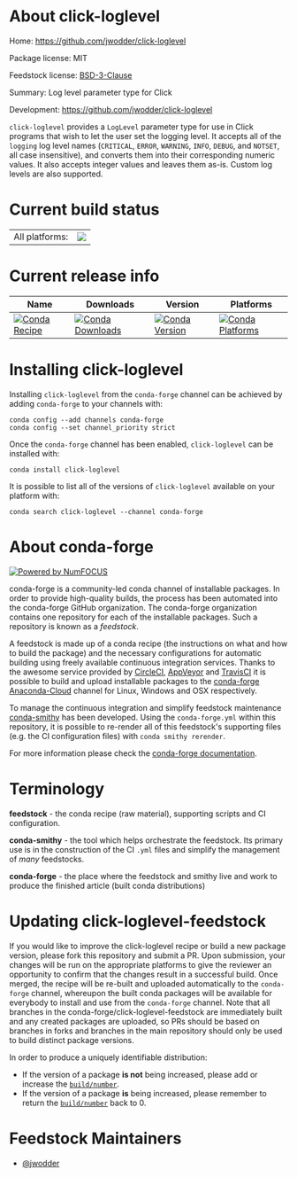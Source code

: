 About click-loglevel
====================

Home: https://github.com/jwodder/click-loglevel

Package license: MIT

Feedstock license: [BSD-3-Clause](https://github.com/conda-forge/click-loglevel-feedstock/blob/master/LICENSE.txt)

Summary: Log level parameter type for Click

Development: https://github.com/jwodder/click-loglevel

`click-loglevel` provides a `LogLevel` parameter type for use in Click
programs that wish to let the user set the logging level.  It accepts all
of the `logging` log level names (`CRITICAL`, `ERROR`, `WARNING`, `INFO`,
`DEBUG`, and `NOTSET`, all case insensitive), and converts them into their
corresponding numeric values.  It also accepts integer values and leaves
them as-is.  Custom log levels are also supported.


Current build status
====================


<table><tr><td>All platforms:</td>
    <td>
      <a href="https://dev.azure.com/conda-forge/feedstock-builds/_build/latest?definitionId=12586&branchName=master">
        <img src="https://dev.azure.com/conda-forge/feedstock-builds/_apis/build/status/click-loglevel-feedstock?branchName=master">
      </a>
    </td>
  </tr>
</table>

Current release info
====================

| Name | Downloads | Version | Platforms |
| --- | --- | --- | --- |
| [![Conda Recipe](https://img.shields.io/badge/recipe-click--loglevel-green.svg)](https://anaconda.org/conda-forge/click-loglevel) | [![Conda Downloads](https://img.shields.io/conda/dn/conda-forge/click-loglevel.svg)](https://anaconda.org/conda-forge/click-loglevel) | [![Conda Version](https://img.shields.io/conda/vn/conda-forge/click-loglevel.svg)](https://anaconda.org/conda-forge/click-loglevel) | [![Conda Platforms](https://img.shields.io/conda/pn/conda-forge/click-loglevel.svg)](https://anaconda.org/conda-forge/click-loglevel) |

Installing click-loglevel
=========================

Installing `click-loglevel` from the `conda-forge` channel can be achieved by adding `conda-forge` to your channels with:

```
conda config --add channels conda-forge
conda config --set channel_priority strict
```

Once the `conda-forge` channel has been enabled, `click-loglevel` can be installed with:

```
conda install click-loglevel
```

It is possible to list all of the versions of `click-loglevel` available on your platform with:

```
conda search click-loglevel --channel conda-forge
```


About conda-forge
=================

[![Powered by NumFOCUS](https://img.shields.io/badge/powered%20by-NumFOCUS-orange.svg?style=flat&colorA=E1523D&colorB=007D8A)](http://numfocus.org)

conda-forge is a community-led conda channel of installable packages.
In order to provide high-quality builds, the process has been automated into the
conda-forge GitHub organization. The conda-forge organization contains one repository
for each of the installable packages. Such a repository is known as a *feedstock*.

A feedstock is made up of a conda recipe (the instructions on what and how to build
the package) and the necessary configurations for automatic building using freely
available continuous integration services. Thanks to the awesome service provided by
[CircleCI](https://circleci.com/), [AppVeyor](https://www.appveyor.com/)
and [TravisCI](https://travis-ci.com/) it is possible to build and upload installable
packages to the [conda-forge](https://anaconda.org/conda-forge)
[Anaconda-Cloud](https://anaconda.org/) channel for Linux, Windows and OSX respectively.

To manage the continuous integration and simplify feedstock maintenance
[conda-smithy](https://github.com/conda-forge/conda-smithy) has been developed.
Using the ``conda-forge.yml`` within this repository, it is possible to re-render all of
this feedstock's supporting files (e.g. the CI configuration files) with ``conda smithy rerender``.

For more information please check the [conda-forge documentation](https://conda-forge.org/docs/).

Terminology
===========

**feedstock** - the conda recipe (raw material), supporting scripts and CI configuration.

**conda-smithy** - the tool which helps orchestrate the feedstock.
                   Its primary use is in the construction of the CI ``.yml`` files
                   and simplify the management of *many* feedstocks.

**conda-forge** - the place where the feedstock and smithy live and work to
                  produce the finished article (built conda distributions)


Updating click-loglevel-feedstock
=================================

If you would like to improve the click-loglevel recipe or build a new
package version, please fork this repository and submit a PR. Upon submission,
your changes will be run on the appropriate platforms to give the reviewer an
opportunity to confirm that the changes result in a successful build. Once
merged, the recipe will be re-built and uploaded automatically to the
`conda-forge` channel, whereupon the built conda packages will be available for
everybody to install and use from the `conda-forge` channel.
Note that all branches in the conda-forge/click-loglevel-feedstock are
immediately built and any created packages are uploaded, so PRs should be based
on branches in forks and branches in the main repository should only be used to
build distinct package versions.

In order to produce a uniquely identifiable distribution:
 * If the version of a package **is not** being increased, please add or increase
   the [``build/number``](https://docs.conda.io/projects/conda-build/en/latest/resources/define-metadata.html#build-number-and-string).
 * If the version of a package **is** being increased, please remember to return
   the [``build/number``](https://docs.conda.io/projects/conda-build/en/latest/resources/define-metadata.html#build-number-and-string)
   back to 0.

Feedstock Maintainers
=====================

* [@jwodder](https://github.com/jwodder/)

